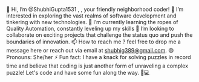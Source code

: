 👋 Hi, I’m @ShubhiGupta1531 , , your friendly neighborhood coder!
👀 I’m interested in exploring the vast realms of software development and tinkering with new technologies.
🌱 I’m currently learning the ropes of Quality Automation, constantly leveling up my skills
💞️ I’m looking to collaborate on exciting projects that challenge the status quo and push the boundaries of innovation.
📫 How to reach me ? feel free to drop me a message here or reach out via email at shubhig389@gmail.com.
😄 Pronouns: She/her
⚡ Fun fact: I have a knack for solving puzzles in record time and believe that coding is just another form of unraveling a complex puzzle! Let's code and have some fun along the way. 🧩💻
